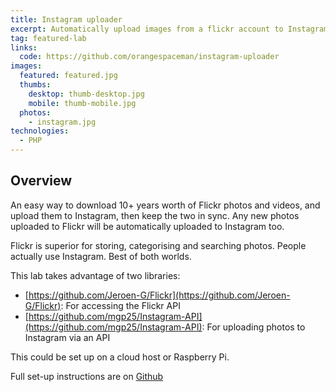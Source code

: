 ```yaml
---
title: Instagram uploader
excerpt: Automatically upload images from a flickr account to Instagram
tag: featured-lab
links:
  code: https://github.com/orangespaceman/instagram-uploader
images:
  featured: featured.jpg
  thumbs:
    desktop: thumb-desktop.jpg
    mobile: thumb-mobile.jpg
  photos:
    - instagram.jpg
technologies:
  - PHP
---
```


## Overview

An easy way to download 10+ years worth of Flickr photos and videos, and upload them to Instagram, then keep the two in sync. Any new photos uploaded to Flickr will be automatically uploaded to Instagram too.

Flickr is superior for storing, categorising and searching photos. People actually use Instagram. Best of both worlds.

This lab takes advantage of two libraries:

* [https://github.com/Jeroen-G/Flickr](https://github.com/Jeroen-G/Flickr): For accessing the Flickr API
* [https://github.com/mgp25/Instagram-API](https://github.com/mgp25/Instagram-API): For uploading photos to Instagram via an API

This could be set up on a cloud host or Raspberry Pi.

Full set-up instructions are on [Github](https://github.com/orangespaceman/instagram-uploader)
